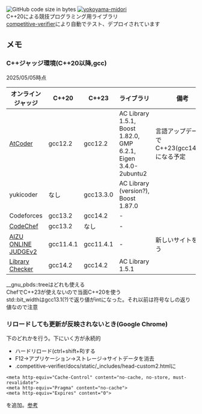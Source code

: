 ![GitHub code size in bytes](https://img.shields.io/github/languages/code-size/yokoyama-midori/library) [![yokoyama-midori](https://img.shields.io/endpoint?url=https%3A%2F%2Fatcoder-badges.now.sh%2Fapi%2Fcodeforces%2Fjson%2Fyokoyama-midori)](https://codeforces.com/profile/yokoyama-midori)  
C++20による競技プログラミング用ライブラリ  
[competitive-verifier](https://competitive-verifier.github.io/competitive-verifier/)により自動でテスト、デプロイされています

## メモ
### C++ジャッジ環境(C++20以降,gcc)  
2025/05/05時点

| オンラインジャッジ                                                        | C++20     | C++23     | ライブラリ                                                      | 備考                                         |
| ------------------------------------------------------------------------- | --------- | --------- | --------------------------------------------------------------- | -------------------------------------------- |
| [AtCoder](https://img.atcoder.jp/file/language-update/language-list.html) | gcc12.2   | gcc12.2   | AC Library 1.5.1, Boost 1.82.0, GMP 6.2.1, Eigen 3.4.0-2ubuntu2 | 言語アップデートでC++23(gcc14.2.0)になる予定 |
| yukicoder                                                                 | なし      | gcc13.3.0 | AC Library (version?), Boost 1.87.0                             |                                              |
| Codeforces                                                                | gcc13.2   | gcc14.2   | -                                                               |                                              |
| [CodeChef](https://www.codechef.com/wiki/list-compilers)                  | gcc13.2   | なし      | -                                                               |                                              |
| [AIZU ONLINE JUDGEv2](https://onlinejudge.u-aizu.ac.jp/system_info)       | gcc11.4.1 | gcc11.4.1 | -                                                               | 新しいサイトを使う                           |
| [Library Checker](https://judge.yosupo.jp/help)                           | gcc14.2   | gcc14.2   | AC Library 1.5.1                                                |                                              |

__gnu_pbds::treeはどれも使える  
ChefでC++23が使えないので当面C++20を使う  
std::bit_widthはgcc13.1(?)で返り値がintになった。それ以前は符号なしの返り値なので注意  

### リロードしても更新が反映されないとき(Google Chrome)
下のどれかを行う。下にいく方が永続的
- ハードリロード(ctrl+shift+R)する
- F12&rarr;アプリケーション&rarr;ストレージ&rarr;サイトデータを消去
- .competitive-verifier/docs/static/_includes/head-custom2.htmlに

```
<meta http-equiv="Cache-Control" content="no-cache, no-store, must-revalidate">
<meta http-equiv="Pragma" content="no-cache">
<meta http-equiv="Expires" content="0">
```

を追加。[参考](https://deepwiki.com/search/github-pages-pages-httplast-mo_8bb989be-7fd6-45ac-8023-5f3c01c5d512)
